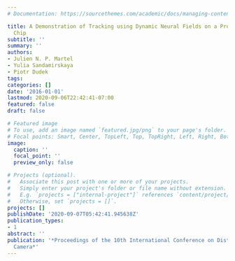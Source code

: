 ```yaml
---
# Documentation: https://sourcethemes.com/academic/docs/managing-content/

title: A Demonstration of Tracking using Dynamic Neural Fields on a Programmable Vision
  Chip
subtitle: ''
summary: ''
authors:
- Julien N. P. Martel
- Yulia Sandamirskaya
- Piotr Dudek
tags:
categories: []
date: '2016-01-01'
lastmod: 2020-09-06T22:42:41-07:00
featured: false
draft: false

# Featured image
# To use, add an image named `featured.jpg/png` to your page's folder.
# Focal points: Smart, Center, TopLeft, Top, TopRight, Left, Right, BottomLeft, Bottom, BottomRight.
image:
  caption: ''
  focal_point: ''
  preview_only: false

# Projects (optional).
#   Associate this post with one or more of your projects.
#   Simply enter your project's folder or file name without extension.
#   E.g. `projects = ["internal-project"]` references `content/project/deep-learning/index.md`.
#   Otherwise, set `projects = []`.
projects: []
publishDate: '2020-09-07T05:42:41.945638Z'
publication_types:
- 1
abstract: ''
publication: '*Proceedings of the 10th International Conference on Distributed Smart
  Camera*'
---
```


